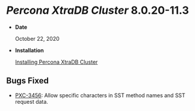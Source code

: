 # *Percona XtraDB Cluster* 8.0.20-11.3


* **Date**

    October 22, 2020



* **Installation**

    [Installing Percona XtraDB Cluster](https://www.percona.com/doc/percona-xtradb-cluster/8.0/install/index.html)


## Bugs Fixed


* [PXC-3456](https://jira.percona.com/browse/PXC-3456): Allow specific characters in SST method names and SST request data.
